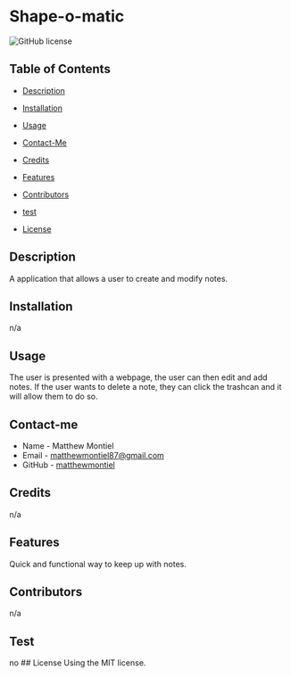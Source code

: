 # Shape-o-matic
![GitHub license](https://img.shields.io/badge/license-MIT-yellowgreen.svg)
## Table of Contents
* [Description](#description)
* [Installation](#installation)
* [Usage](#usage)
* [Contact-Me](#contact-me)
* [Credits](#credits)
* [Features](#features)
* [Contributors](#contributors)
* [test](#test)

* [License](#license)

## Description
A application that allows a user to create and modify notes. 
## Installation
n/a
## Usage
The user is presented with a webpage, the user can then edit and add notes. If the user wants to delete a note, they can click the trashcan and it will allow them to do so. 
## Contact-me
* Name - Matthew Montiel
* Email - matthewmontiel87@gmail.com
* GitHub - [matthewmontiel](https://github.com/matthewmontiel/)
## Credits
n/a
## Features
Quick and functional way to keep up with notes. 
## Contributors
n/a
## Test
no
    ## License
      Using the MIT license.
      
